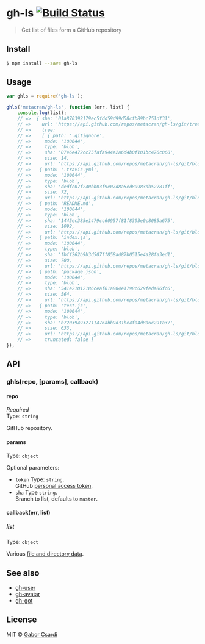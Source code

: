 # gh-ls [![Build Status](https://travis-ci.org/metacran/gh-ls.svg?branch=master)](https://travis-ci.org/metacran/gh-ls)

> Get list of files form a GitHub repository


## Install

```sh
$ npm install --save gh-ls
```


## Usage

```js
var ghls = require('gh-ls');

ghls('metacran/gh-ls', function (err, list) {
    console.log(list);
    // =>  { sha: '01a870392179ec5fdd59d99d58cfb89bc751df31',
    // =>    url: 'https://api.github.com/repos/metacran/gh-ls/git/trees/01a870392179ec5fdd59d99d58cfb89bc751df31',
    // =>    tree:
    // =>    [ { path: '.gitignore',
    // =>  	  mode: '100644',
    // =>  	  type: 'blob',
    // =>  	  sha: '07e6e472cc75fafa944e2a6d4b0f101bc476c060',
    // =>  	  size: 14,
    // =>  	  url: 'https://api.github.com/repos/metacran/gh-ls/git/blobs/07e6e472cc75fafa944e2a6d4b0f101bc476c060' },
    // =>  	{ path: '.travis.yml',
    // =>  	  mode: '100644',
    // =>  	  type: 'blob',
    // =>     sha: 'dedfc07f240bb03f9e07d8a5ed89983db52781ff',
    // =>  	  size: 72,
    // =>  	  url: 'https://api.github.com/repos/metacran/gh-ls/git/blobs/dedfc07f240bb03f9e07d8a5ed89983db52781ff' },
    // =>  	{ path: 'README.md',
    // =>  	  mode: '100644',
    // =>  	  type: 'blob',
    // =>  	  sha: '1445ec385e1479cc60957f81f8393e0c8085a675',
    // =>  	  size: 1092,
    // =>     url: 'https://api.github.com/repos/metacran/gh-ls/git/blobs/1445ec385e1479cc60957f81f8393e0c8085a675' },
    // =>  	{ path: 'index.js',
    // =>  	  mode: '100644',
    // =>  	  type: 'blob',
    // =>  	  sha: 'fbff262b9b3d507ff858ad87b0515e4a28fa3ed1',
    // =>  	  size: 700,
    // =>  	  url: 'https://api.github.com/repos/metacran/gh-ls/git/blobs/fbff262b9b3d507ff858ad87b0515e4a28fa3ed1' },
    // =>  	{ path: 'package.json',
    // =>  	  mode: '100644',
    // =>  	  type: 'blob',
    // =>  	  sha: '541e21012186ceaf61a804e1798c629feda86fc6',
    // =>  	  size: 564,
    // =>  	  url: 'https://api.github.com/repos/metacran/gh-ls/git/blobs/541e21012186ceaf61a804e1798c629feda86fc6' },
    // =>  	{ path: 'test.js',
    // =>     mode: '100644',
    // =>  	  type: 'blob',
    // =>  	  sha: 'b720394932711476abb9d31be4fa4d8a6c291a37',
    // =>  	  size: 633,
    // =>  	  url: 'https://api.github.com/repos/metacran/gh-ls/git/blobs/b720394932711476abb9d31be4fa4d8a6c291a37' } ],
    // =>     truncated: false }
});
```


## API

### ghls(repo, [params], callback)

#### repo

*Required*  
Type: `string`

GitHub repository.

#### params

Type: `object`  

Optional parameters:
* `token` Type: `string`.  
  GitHub [personal access token](https://github.com/settings/tokens/new).
* `sha` Type `string`.  
  Branch to list, defaults to `master`.

#### callback(err, list)

##### list

Type: `object`

Various [file and directory data](https://developer.github.com/v3/git/trees/#response).

## See also

* [gh-user](https://github.com/sindresorhus/gh-user)
* [gh-avatar](https://github.com/sindresorhus/gh-avatar)
* [gh-got](https://github.com/sindresorhus/gh-got)

## License

MIT © [Gabor Csardi](http://gaborcsardi.org)
